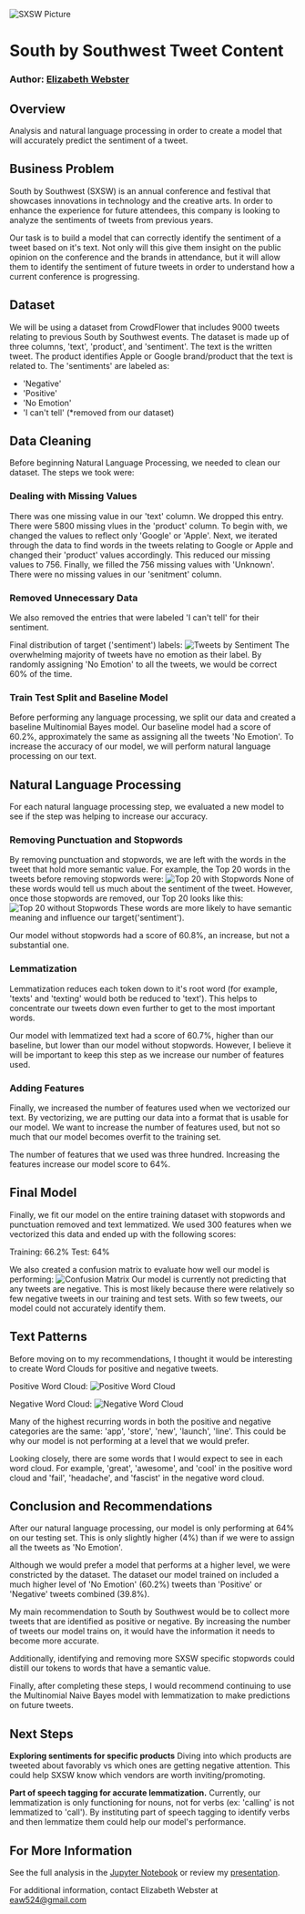 ![SXSW Picture]()

# South by Southwest Tweet Content

### Author: [Elizabeth Webster](https://github.com/elizabeth524)

## Overview

Analysis and natural language processing in order to create a model that will accurately predict the sentiment of a tweet.

## Business Problem

South by Southwest (SXSW) is an annual conference and festival that showcases innovations in technology and the creative arts.  In order to enhance the experience for future attendees, this company is looking to analyze the sentiments of tweets from previous years. 

Our task is to build a model that can correctly identify the sentiment of a tweet based on it's text. Not only will this give them insight on the public opinion on the conference and the brands in attendance, but it will allow them to identify the sentiment of future tweets in order to understand how a current conference is progressing.

## Dataset

We will be using a dataset from CrowdFlower that includes 9000 tweets relating to previous South by Southwest events. The dataset is made up of three columns, 'text', 'product', and 'sentiment'. 
The text is the written tweet.
The product identifies Apple or Google brand/product that the text is related to.
The 'sentiments' are labeled as:

* 'Negative' 
* 'Positive'
* 'No Emotion' 
* 'I can't tell' (*removed from our dataset)

## Data Cleaning

Before beginning Natural Language Processing, we needed to clean our dataset.  The steps we took were:

### Dealing with Missing Values
There was one missing value in our 'text' column.  We dropped this entry.
There were 5800 missing vlues in the 'product' column.  To begin with, we changed the values to reflect only 'Google' or 'Apple'.  Next, we iterated through the data to find words in the tweets relating to Google or Apple and changed their 'product' values accordingly.  This reduced our missing values to 756.  Finally, we filled the 756 missing values with 'Unknown'.
There were no missing values in our 'senitment' column.

### Removed Unnecessary Data
We also removed the entries that were labeled 'I can't tell' for their sentiment.

Final distribution of target ('sentiment') labels:
![Tweets by Sentiment]()
The overwhelming majority of tweets have no emotion as their label.  By randomly assigning 'No Emotion' to all the tweets, we would be correct 60% of the time.

### Train Test Split and Baseline Model
Before performing any language processing, we split our data and created a baseline Multinomial Bayes model.  Our baseline model had a score of 60.2%, approximately the same as assigning all the tweets 'No Emotion'.  To increase the accuracy of our model, we will perform natural language processing on our text.

## Natural Language Processing

For each natural language processing step, we evaluated a new model to see if the step was helping to increase our accuracy.

### Removing Punctuation and Stopwords

By removing punctuation and stopwords, we are left with the words in the tweet that hold more semantic value.  For example, the Top 20 words in the tweets before removing stopwords were:
![Top 20 with Stopwords]()
None of these words would tell us much about the sentiment of the tweet.  However, once those stopwords are removed, our Top 20 looks like this:
![Top 20 without Stopwords]()
These words are more likely to have semantic meaning and influence our target('sentiment').

Our model without stopwords had a score of 60.8%, an increase, but not a substantial one.

### Lemmatization

Lemmatization reduces each token down to it's root word (for example, 'texts' and 'texting' would both be reduced to 'text'). This helps to concentrate our tweets down even further to get to the most important words.

Our model with lemmatized text had a score of 60.7%, higher than our baseline, but lower than our model without stopwords.  However, I believe it will be important to keep this step as we increase our number of features used.

### Adding Features

Finally, we increased the number of features used when we vectorized our text.  By vectorizing, we are putting our data into a format that is usable for our model.  We want to increase the number of features used, but not so much that our model becomes overfit to the training set.

The number of features that we used was three hundred.  Increasing the features increase our model score to 64%.

## Final Model

Finally, we fit our model on the entire training dataset with stopwords and punctuation removed and text lemmatized.  We used 300 features when we vectorized this data and ended up with the following scores:

Training: 66.2%
Test: 64%

We also created a confusion matrix to evaluate how well our model is performing:
![Confusion Matrix]()
Our model is currently not predicting that any tweets are negative.  This is most likely because there were relatively so few negative tweets in our training and test sets.  With so few tweets, our model could not accurately identify them.

## Text Patterns

Before moving on to my recommendations, I thought it would be interesting to create Word Clouds for positive and negative tweets.

Positive Word Cloud:
![Positive Word Cloud]()

Negative Word Cloud:
![Negative Word Cloud]()

Many of the highest recurring words in both the positive and negative categories are the same: 'app', 'store', 'new', 'launch', 'line'.  This could be why our model is not performing at a level that we would prefer.

Looking closely, there are some words that I would expect to see in each word cloud.  For example, 'great', 'awesome', and 'cool' in the positive word cloud and 'fail', 'headache', and 'fascist' in the negative word cloud.

## Conclusion and Recommendations

After our natural language processing, our model is only performing at 64% on our testing set.  This is only slightly higher (4%) than if we were to assign all the tweets as 'No Emotion'.  

Although we would prefer a model that performs at a higher level, we were constricted by the dataset.  The dataset our model trained on included a much higher level of 'No Emotion' (60.2%) tweets than 'Positive' or 'Negative' tweets combined (39.8%).

My main recommendation to South by Southwest would be to collect more tweets that are identified as positive or negative.  By increasing the number of tweets our model trains on, it would have the information it needs to become more accurate.

Additionally, identifying and removing more SXSW specific stopwords could distill our tokens to words that have a semantic value.

Finally, after completing these steps, I would recommend continuing to use the Multinomial Naive Bayes model with lemmatization to make predictions on future tweets.


## Next Steps

**Exploring sentiments for specific products**
Diving into which products are tweeted about favorably vs which ones are getting negative attention.  This could help SXSW know which vendors are worth inviting/promoting.

**Part of speech tagging for accurate lemmatization.**
Currently, our lemmatization is only functioning for nouns, not for verbs (ex: 'calling' is not lemmatized to 'call').  By instituting part of speech tagging to identify verbs and then lemmatize them could help our model's performance.

## For More Information

See the full analysis in the [Jupyter Notebook](https://github.com/elizabeth524/Phase-4-Project/blob/main/SXSW_Data.ipynb) or review my [presentation]().

For additional information, contact Elizabeth Webster at [eaw524@gmail.com](eaw524@gmail.com)